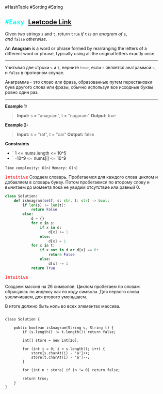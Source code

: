 #HashTable #Sorting #String

<kbd><span style="color:cyan;">#Easy</span> </kbd>
[Leetcode Link](https://leetcode.com/problems/valid-anagram/description/)
---
Given two strings `s` and `t`, return `true` _if_ `t` _is an anagram of_ `s`_, and_ `false` _otherwise_.

An **Anagram** is a word or phrase formed by rearranging the letters of a different word or phrase, typically using all the original letters exactly once.

---
Учитывая две строки `s` и `t`, верните `true`, если `t` является анаграммой `s`, и `false` в противном случае.

Анаграмма - это слово или фраза, образованные путем перестановки букв другого слова или 
фразы, обычно используя все исходные буквы ровно один раз.

---
**Example 1:**

>**Input:** s = "anagram", t = "nagaram"
>**Output:** true

**Example 2:**

>**Input:** s = "rat", t = "car"
>**Output:** false

**Constraints**
- ` 1 <= nums.length <= 10^5
-  ` -10^9 <= nums[i] <= 10^9


`Time complexity: O(n)`
`Memory: O(n)`

<kbd><span style="color:red;"> Intuitive</span></kbd>
Создаем словарь. Пробегаемся для каждого слова циклом и добавляем в словарь букву. 
Потом пробегаемся по второму слову и вычитаем до момента пока не увидим отсутствие или равный 0.

```python
class Solution:
    def isAnagram(self, s: str, t: str) -> bool:
        if len(s) != len(t):
            return False
        else:
            d = {}
            for x in s:
                if x in d:
                    d[x] += 1
                else:
                    d[x] = 1
            for x in t:
                if x not in d or d[x] == 0:
                    return False
                else:
                    d[x] -= 1
            return True
```


<kbd><span style="color:red;"> Intuitive</span></kbd>

Создаем массив на 26 символов. Циклом пробегаем по словам обращаясь по индексу как по коду символа. Для первого слова увеличиваем, для второго уменьшаем. 

В итоге должно быть ноль во всех элементах массива.

```run-java

class Solution {

    public boolean isAnagram(String s, String t) {
        if (s.length() != t.length()) return false;

        int[] store = new int[26];

        for (int i = 0; i < s.length(); i++) {
            store[s.charAt(i) - 'a']++;
            store[t.charAt(i) - 'a']--;
        }

        for (int n : store) if (n != 0) return false;

        return true;
    }
}

```

